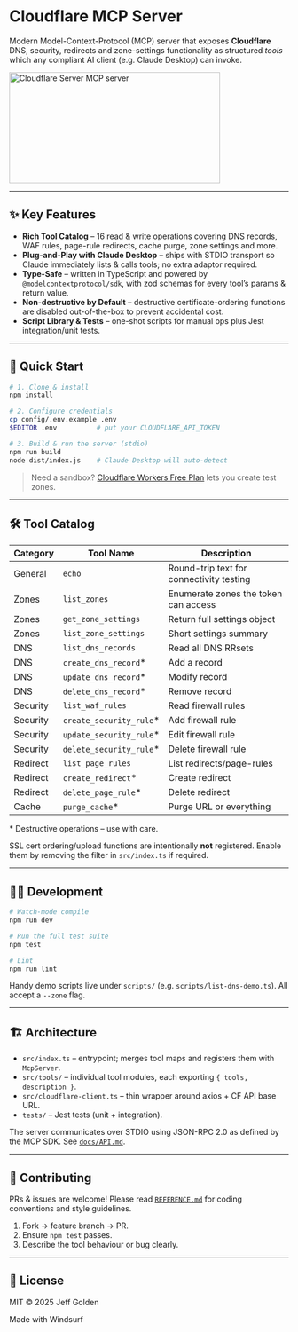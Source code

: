 # Cloudflare MCP Server

Modern Model-Context-Protocol (MCP) server that exposes **Cloudflare** DNS, security, redirects and zone-settings functionality as structured *tools* which any compliant AI client (e.g. Claude Desktop) can invoke.

<a href="https://glama.ai/mcp/servers/@jeffgolden/cloudflare_mcp">
  <img width="380" height="200" src="https://glama.ai/mcp/servers/@jeffgolden/cloudflare_mcp/badge" alt="Cloudflare Server MCP server" />
</a>

---

## ✨ Key Features

* **Rich Tool Catalog** – 16 read & write operations covering DNS records, WAF rules, page-rule redirects, cache purge, zone settings and more.
* **Plug-and-Play with Claude Desktop** – ships with STDIO transport so Claude immediately lists & calls tools; no extra adaptor required.
* **Type-Safe** – written in TypeScript and powered by `@modelcontextprotocol/sdk`, with zod schemas for every tool’s params & return value.
* **Non-destructive by Default** – destructive certificate-ordering functions are disabled out-of-the-box to prevent accidental cost.
* **Script Library & Tests** – one-shot scripts for manual ops plus Jest integration/unit tests.

---

## 🚀 Quick Start

```bash
# 1. Clone & install
npm install

# 2. Configure credentials
cp config/.env.example .env
$EDITOR .env          # put your CLOUDFLARE_API_TOKEN

# 3. Build & run the server (stdio)
npm run build
node dist/index.js    # Claude Desktop will auto-detect
```

> Need a sandbox? [Cloudflare Workers Free Plan](https://workers.cloudflare.com/) lets you create test zones.

---

## 🛠️ Tool Catalog

| Category | Tool Name | Description |
|----------|-----------|-------------|
| General  | `echo` | Round-trip text for connectivity testing |
| Zones    | `list_zones` | Enumerate zones the token can access |
| Zones    | `get_zone_settings` | Return full settings object |
| Zones    | `list_zone_settings` | Short settings summary |
| DNS      | `list_dns_records` | Read all DNS RRsets |
| DNS      | `create_dns_record`* | Add a record |
| DNS      | `update_dns_record`* | Modify record |
| DNS      | `delete_dns_record`* | Remove record |
| Security | `list_waf_rules` | Read firewall rules |
| Security | `create_security_rule`* | Add firewall rule |
| Security | `update_security_rule`* | Edit firewall rule |
| Security | `delete_security_rule`* | Delete firewall rule |
| Redirect | `list_page_rules` | List redirects/page-rules |
| Redirect | `create_redirect`* | Create redirect |
| Redirect | `delete_page_rule`* | Delete redirect |
| Cache    | `purge_cache`* | Purge URL or everything |

\* Destructive operations – use with care.

SSL cert ordering/upload functions are intentionally **not** registered. Enable them by removing the filter in `src/index.ts` if required.

---

## 🧑‍💻 Development

```bash
# Watch-mode compile
npm run dev

# Run the full test suite
npm test

# Lint
npm run lint
```

Handy demo scripts live under `scripts/` (e.g. `scripts/list-dns-demo.ts`). All accept a `--zone` flag.

---

## 🏗️ Architecture

* `src/index.ts` – entrypoint; merges tool maps and registers them with `McpServer`.
* `src/tools/` – individual tool modules, each exporting `{ tools, description }`.
* `src/cloudflare-client.ts` – thin wrapper around axios + CF API base URL.
* `tests/` – Jest tests (unit + integration).

The server communicates over STDIO using JSON-RPC 2.0 as defined by the MCP SDK. See [`docs/API.md`](docs/API.md).

---

## 🤝 Contributing

PRs & issues are welcome! Please read [`REFERENCE.md`](REFERENCE.md) for coding conventions and style guidelines.

1. Fork → feature branch → PR.
2. Ensure `npm test` passes.
3. Describe the tool behaviour or bug clearly.

---

## 📜 License

MIT © 2025 Jeff Golden

Made with Windsurf